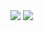 <img src="https://voxj.github.io/assets/github/hello.png">
<img src="https://voxj.github.io/assets/github/pl.png"
<img src="https://voxj.github.io/assets/github/l.png">

